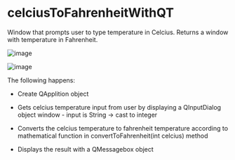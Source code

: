 # celciusToFahrenheitWithQT

Window that prompts user to type temperature in Celcius. Returns a window with temperature in Fahrenheit.

![image](https://user-images.githubusercontent.com/68548733/166802356-11e66e5a-743b-4f9f-9c2a-63b0464395e7.png)

![image](https://user-images.githubusercontent.com/68548733/166802430-de150ebe-74e5-4180-8d9e-ecc356bc11ba.png)

The following happens:

- Create QApplition object

- Gets celcius temperature input from user by displaying a QInputDialog object window -  input is String -> cast to integer

- Converts the celcius temperature to fahrenheit temperature according to mathematical function in convertToFahrenheit(int celcius) method

- Displays the result with a QMessagebox object

